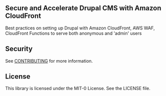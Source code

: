 ## Secure and Accelerate Drupal CMS with Amazon CloudFront

Best practices on setting up Drupal with Amazon CloudFront, AWS WAF, CloudFront Functions to serve both anonymous and 'admin' users

## Security

See [CONTRIBUTING](CONTRIBUTING.md#security-issue-notifications) for more information.

## License

This library is licensed under the MIT-0 License. See the LICENSE file.
